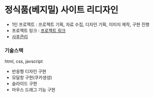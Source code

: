 # 정식품(베지밀) 사이트 리디자인 

- 1인 프로젝트 : 프로젝트 기획, 자료 수집, 디자인 기획, 이미지 제작, 구현 진행 
- 프로젝트 링크 : [프로젝트 링크](https://sinyoungpark.github.io/vegemil/)
- [사후관리](https://docs.google.com/presentation/d/1vAME0x3YfdAX_GXQ-OfbGXyG5auBDPR4GJrD351U1O8/edit?usp=sharing)



### 기술스택
html, css, javscript 

- 반응형 디자인 구현 
- 모달창 구현(쿠키생성)
- 슬라이드 구현 
- 마우스 드래그 기능 구현 
